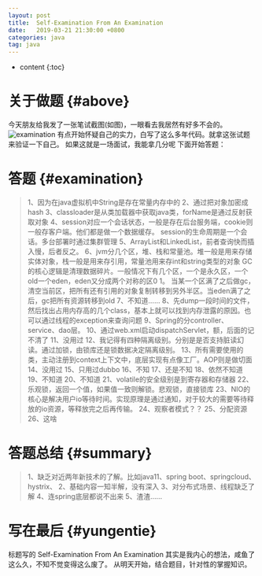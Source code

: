 ```yaml
---
layout: post
title:  Self-Examination From An Examination
date:   2019-03-21 21:30:00 +0800
categories: java
tag: java
---
```


* content
{:toc}


关于做题			{#above}
====================================

今天朋友给我发了一张笔试截图(如图)，一眼看去我居然有好多不会的。
![examination](https://www.zybuluo.com/static/img/logo.png)
有点开始怀疑自己的实力，白写了这么多年代码。就拿这张试题来验证一下自己。
如果这就是一场面试，我能拿几分呢
下面开始答题：


答题			{#examination}
====================================
>1、因为在java虚拟机中String是存在常量内存中的
>2、通过把对象加密成hash
>3、classloader是从类加载器中获取java类，forName是通过反射获取对象
>4、session对应一个会话状态，一般是存在后台服务端，cookie则一般存客户端。他们都是做一个数据缓存。
session的生命周期是一个会话。多台部署时通过集群管理
>5、ArrayList和LinkedList，前者查询快而插入慢，后者反之。
>6、jvm分几个区，堆、栈和常量池。堆一般是用来存储实体对象，栈一般是用来存引用，常量池用来存int和string类型的对象
GC的核心逻辑是清理数据碎片。一般情况下有几个区，一个是永久区，一个old一个eden，eden又分成两个对称的区0 1。
当某一个区满了之后做gc，清空当前区，把所有还有引用的对象复制转移到另外半区。当eden满了之后，gc把所有资源转移到old
>7、不知道……
>8、先dump一段时间的文件，然后找出占用内存高的几个class，基本上就可以找到内存泄露的原因。也可以通过线程的exception来查询问题
>9、Spring的分controller、service、dao层。
>10、通过web.xml启动dispatchServlet，额，后面的记不清了
>11、没用过
>12、我记得有四种隔离级别。分别是是否支持脏读幻读。通过加锁，由锁库还是锁数据决定隔离级别。
>13、所有需要使用的类，主动注册到context上下文中，底层实现有点像工厂。AOP则是做切面
>14、没用过
>15、只用过dubbo
>16、不知
>17、还是不知
>18、依然不知道
>19、不知道
>20、不知道
>21、volatile的安全级别是到寄存器和存储器
>22、乐观锁，返回一个值，如果值一致则解锁。悲观锁，直接锁库
>23、NIO的核心是解决用户io等待时间。实现原理是通过通知，对于较大的需要等待释放的io资源，等释放完之后再传输。
>24、观察者模式？？
>25、分配资源
>26、这啥


答题总结			{#summary}
====================================
>1、缺乏对近两年新技术的了解。比如java11、spring boot、springcloud、hystrix、
>2、基础内容一知半解，没有深入
>3、对分布式场景、线程缺乏了解
>4、连spring底层都说不出来
>5、渣渣……

写在最后			{#yungentie}
====================================
标题写的 Self-Examination From An Examination 其实是我内心的想法，咸鱼了这么久，不知不觉变得这么废了。
从明天开始，结合题目，针对性的掌握知识。

